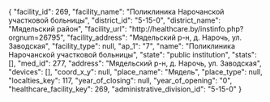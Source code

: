 {
    "facility_id": 269,
    "facility_name": "Поликлиника Нарочанской участковой больницы",
    "district_id": "5-15-0",
    "district_name": "Мядельский район",
    "facility_url": "http:\/\/healthcare.by\/instinfo.php?orgnum=26795",
    "facility_address": "Мядельский р-н, д. Нарочь, ул. Заводская",
    "facility_type": null,
    "ap_1": "7",
    "name": "Поликлиника Нарочанской участковой больницы",
    "state": "public institution",
    "stats": [],
    "med_id": 277,
    "address": "Мядельский р-н, д. Нарочь, ул. Заводская",
    "devices": [],
    "coord_x_y": null,
    "place_name": "Мядель",
    "place_type": null,
    "localties_key": 117,
    "year_of_closing": null,
    "year_of_opening": "0",
    "healthcare_facility_key": 269,
    "administrative_division_id": "5-15-0"
}